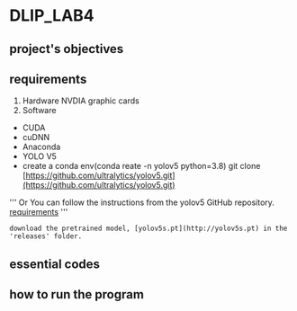 # DLIP_LAB4

## project's objectives

## requirements
1. Hardware
NVDIA graphic cards
2. Software
* CUDA
* cuDNN
* Anaconda
* YOLO V5
* 
    create a conda env(conda reate -n yolov5 python=3.8)
    git clone [https://github.com/ultralytics/yolov5.git](https://github.com/ultralytics/yolov5.git)
    
'''
Or You can follow the instructions from the yolov5 GitHub repository. [requirements](https://github.com/ultralytics/yolov5/blob/master/requirements.txt)
'''

    download the pretrained model, [yolov5s.pt](http://yolov5s.pt) in the 'releases' folder.

## essential codes


## how to run the program
